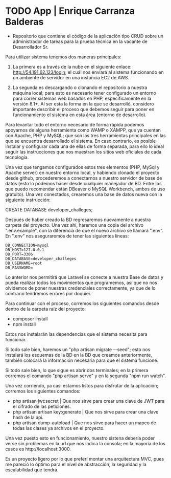 # TODO App | Enrique Carranza Balderas

 - Repositorio que contiene el código de la aplicación tipo CRUD sobre un administrador de tareas para la prueba técnica en la vacante de Desarrollador Sr.
 
 Para utilizar sistema tenemos dos maneras principales:
 
 1. La primera es a través de la nube en el siguiente enlace: http://54.191.62.123/login; el cuál nos enviará al sistema funcionando en un ambiente de servidor en una instancia EC2 de AWS.
 
 2. La segunda es descargando o clonando el repositorio a nuestra máquina local; para esto es necesario tener configurado un entorno para correr sistemas web basados en PHP, específicamente en la versión 8.1+. Al ser esta la forma en la que se desarrolló, considero importante describir el proceso que debemos seguir para poner en funcionamiento el sistema en esta área (entorno de desarrollo).

 Para levantar todo el entorno necesario de forma rápida podemos apoyarnos de alguna herramienta como WAMP o XAMPP, que ya cuentan con Apache, PHP y MySQL; que son las tres herramientas principales en las que se encuentra desarrollado el sistema. En caso contrario, es posible instalar y configurar cada una de ellas de forma separada, para ello lo ideal seguir las instrucciones que nos muestran los sitios web oficiales de cada tecnología.

 Una vez que tengamos configurados estos tres elementos (PHP, MySql y Apache server) en nuestro entorno local, y habiendo clonado el proyecto desde github, procederemos a conectarnos a nuestro servidor de base de datos (esto lo podemos hacer desde cualquier manejador de BD. Entre los que puedo recomendar están DBeaver o MySQL Workbench, ambos de uso gratuito). Una vez conectados, crearemos una base de datos nueva con la siguiente instrucción:

 CREATE DATABASE developer_challeges;

 Después de haber creado la BD regresaremos nuevamente a nuestra carpeta del proyecto. Una vez ahí, haremos una copia del archivo ".env.example", con la diferencia de que el nuevo archivo se llamará ".env". En ".env" nos aseguraremos de tener las siguientes líneas:

    DB_CONNECTION=mysql
    DB_HOST=127.0.0.1
    DB_PORT=3306
    DB_DATABASE=developer_challeges
    DB_USERNAME=root
    DB_PASSWORD=

 Lo anterior nos permitirá que Laravel se conecte a nuestra Base de datos y pueda realizar todos los movimientos que programemos, así que no nos olvidemos de poner nuestras credenciales correctamente, ya que de lo contrario tendremos errores por doquier.

 Para continuar con el proceso, corremos los siguientes comandos desde dentro de la carpeta raíz del proyecto:

 - composer install
 - npm install

 Estos nos instalarán las dependencias que el sistema necesita para funcionar.

 Si todo sale bien, haremos un "php artisan migrate --seed"; esto nos instalará los esquemas de la BD en la BD que creamos anteriormente, también colocará la información necesaria para que el sistema funcione.

 Si todo sale bien, lo que sigue es abrir dos terminales; en la primera corremos el comando "php artisan serve" y en la segunda "npm run watch".

 Una vez corriendo, ya casi estamos listos para disfrutar de la aplicación; corremos los siguientes comandos:

 - php artisan jwt:secret | Que nos sirve para crear una clave de JWT para el cifrado de las peticiones.
 - php artisan artisan key:generate | Que nos sirve para crear una clave hash de la api.
 - php artisan dump-autoload | Que nos sirve para hacer un mapeo de todas las clases ya archivos en el proyecto.

 Una vez puesto esto en funcionamiento, nuestro sistena debería poder verse sin problemas en la url que nos indica la consola; en la mayoría de los casos es http://localhost:3000.
 
 Es un proyecto ligero por lo que preferí montar una arquitectura MVC, pues me pareció lo óptimo para el nivel de abstracción, la seguridad y la escalabilidad que tendrá.
